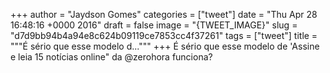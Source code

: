 
+++
author = "Jaydson Gomes"
categories = ["tweet"]
date = "Thu Apr 28 16:48:16 +0000 2016"
draft = false
image = "{TWEET_IMAGE}"
slug = "d7d9bb94b4a94e8c624b09119ce7853cc4f37261"
tags = ["tweet"]
title = """É sério que esse modelo d..."""
+++
É sério que esse modelo de 'Assine e leia 15 notícias online" da @zerohora funciona?
